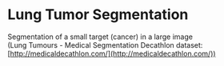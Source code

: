 # Lung Tumor Segmentation
Segmentation of a small target (cancer) in a large image <br />
(Lung Tumours - Medical Segmentation Decathlon dataset: [http://medicaldecathlon.com/](http://medicaldecathlon.com/))
